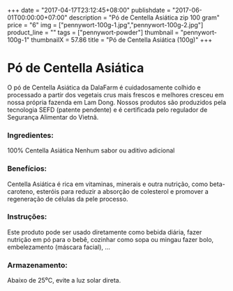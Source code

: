+++
date = "2017-04-17T23:12:45+08:00"
publishdate = "2017-06-01T00:00:00+07:00"
description = "Pó de Centella Asiática zip 100 gram"
price = "6"
img = ["pennywort-100g-1.jpg","pennywort-100g-2.jpg"]
product_line = ""
tags = ["pennywort-powder"]
thumbnail = "pennywort-100g-1"
thumbnailX = 57.86
title = "Pó de Centella Asiática (100g)"
+++

# Pó de Centella Asiática

O pó de Centella Asiática da DalaFarm é cuidadosamente colhido e processado a partir dos vegetais crus mais frescos e melhores
cresceu em nossa própria fazenda em Lam Dong. Nossos produtos são produzidos pela tecnologia SEFD (patente pendente) e
é certificada pelo regulador de Segurança Alimentar do Vietnã.


### Ingredientes:
100% Centella Asiática
Nenhum sabor ou aditivo adicional

### Benefícios:
Centella Asiática é rica em vitaminas, minerais
e outra nutrição, como beta-caroteno,
esteróis para reduzir a absorção de colesterol
e promover a regeneração de células da pele
processo.

### Instruções:
Este produto pode ser usado diretamente como
bebida diária, fazer nutrição em pó
para o bebê, cozinhar como sopa ou mingau
fazer bolo, embelezamento (máscara facial), ...

### Armazenamento:
Abaixo de 25⁰C, evite a luz solar direta.
